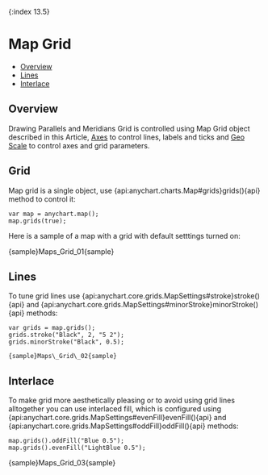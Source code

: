 {:index 13.5}
# Map Grid

* [Overview](#overview)
* [Lines](#grid_lines)
* [Interlace](#interlace)

## Overview

Drawing Parallels and Meridians Grid is controlled using Map Grid object described in this Article, [Axes](Map_Axes) to control lines, labels and ticks and [Geo Scale](Geo_Scale) to control axes and grid parameters.

## Grid

Map grid is a single object, use {api:anychart.charts.Map#grids}grids(){api} method to control it:

```
var map = anychart.map();
map.grids(true);
```

Here is a sample of a map with a grid with default setttings turned on:

{sample}Maps\_Grid\_01{sample}

## Lines

To tune grid lines use {api:anychart.core.grids.MapSettings#stroke}stroke(){api} and {api:anychart.core.grids.MapSettings#minorStroke}minorStroke(){api} methods:

```
var grids = map.grids();
grids.stroke("Black", 2, "5 2");
grids.minorStroke("Black", 0.5);

{sample}Maps\_Grid\_02{sample}

```

## Interlace

To make grid more aesthetically pleasing or to avoid using grid lines alltogether you can use interlaced fill, which is configured using {api:anychart.core.grids.MapSettings#evenFill}evenFill(){api} and {api:anychart.core.grids.MapSettings#oddFill}oddFill(){api} methods:

```
map.grids().oddFill("Blue 0.5");
map.grids().evenFill("LightBlue 0.5");
```

{sample}Maps\_Grid\_03{sample}


